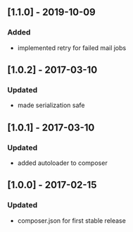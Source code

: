 ## [1.1.0] - 2019-10-09
### Added
- implemented retry for failed mail jobs

## [1.0.2] - 2017-03-10
### Updated
- made serialization safe

## [1.0.1] - 2017-03-10
### Updated
- added autoloader to composer

## [1.0.0] - 2017-02-15
### Updated
- composer.json for first stable release
